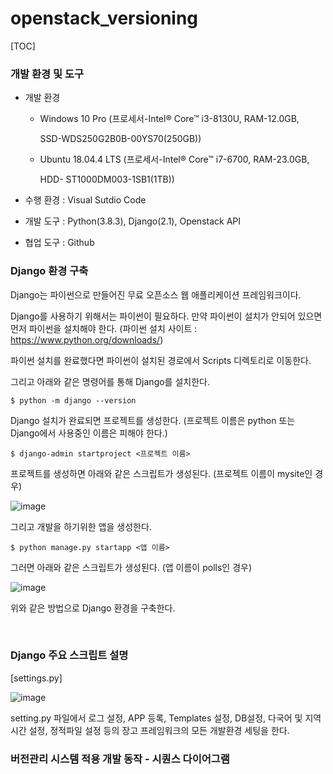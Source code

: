 # openstack_versioning



[TOC]



### 개발 환경 및 도구  

+ 개발 환경 

  + Windows 10 Pro (프로세서-Intel® Core™ i3-8130U, RAM-12.0GB, 

    SSD-WDS250G2B0B-00YS70(250GB))

  + Ubuntu 18.04.4 LTS (프로세서-Intel® Core™ i7-6700, RAM-23.0GB, 

    HDD- ST1000DM003-1SB1(1TB))

+ 수행 환경 : Visual Sutdio Code

+ 개발 도구 : Python(3.8.3), Django(2.1), Openstack API

+ 협업 도구 : Github



### Django 환경 구축

Django는 파이썬으로 만들어진 무료 오픈소스 웹 애플리케이션 프레임워크이다.

Django를 사용하기 위해서는 파이썬이 필요하다. 만약 파이썬이 설치가 안되어 있으면 먼저 파이썬을 설치해야 한다. (파이썬 설치 사이트 : https://www.python.org/downloads/)

파이썬 설치를 완료했다면 파이썬이 설치된 경로에서 Scripts 디렉토리로 이동한다.

그리고 아래와 같은 명령어를 통해 Django를 설치한다.

```
$ python -m django --version
```

 

Django 설치가 완료되면 프로젝트를 생성한다. (프로젝트 이름은 python 또는 Django에서 사용중인 이름은 피해야 한다.)

```
$ django-admin startproject <프로젝트 이름>
```

프로젝트를 생성하면 아래와 같은 스크립트가 생성된다. (프로젝트 이름이 mysite인 경우)

![image](https://user-images.githubusercontent.com/48307561/97712078-4adf5680-1b01-11eb-9158-d8e33368f70e.png)

 

그리고 개발을 하기위한 앱을 생성한다.

```
$ python manage.py startapp <앱 이름>
```

 

그러면 아래와 같은 스크립트가 생성된다. (앱 이름이 polls인 경우)

![image](https://user-images.githubusercontent.com/48307561/97712113-5763af00-1b01-11eb-8b52-9ccf6629bc5b.png)

 

위와 같은 방법으로 Django 환경을 구축한다.

<br>



### Django 주요 스크립트 설명

[settings.py]

![image](https://user-images.githubusercontent.com/48307561/97781792-1509a300-1bd1-11eb-9840-c21200365e3e.png)

setting.py 파일에서 로그 설정, APP 등록, Templates 설정, DB설정, 다국어 및 지역 시간 설정, 정적파일 설정 등의 장고 프레임워크의 모든 개발환경 세팅을 한다.





### 버전관리 시스템 적용 개발 동작 - 시퀀스 다이어그램



